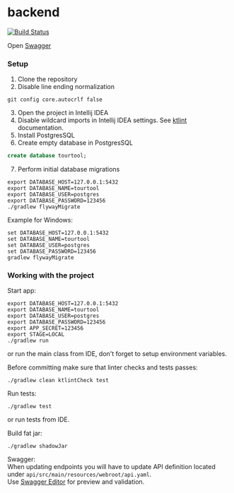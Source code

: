 # backend
[![Build Status](http://149.156.146.249:60001/jenkins/job/backend/job/master/badge/icon?style=flat-square)](http://149.156.146.249:60001/jenkins/job/backend/job/master/)

Open [Swagger](http://149.156.146.249:60001/api/swagger/index.html)

### Setup

1. Clone the repository
2. Disable line ending normalization
```
git config core.autocrlf false
```
3. Open the project in Intellij IDEA
4. Disable wildcard imports in Intellij IDEA settings. See [ktlint](https://github.com/pinterest/ktlint#option-3) documentation. 
5. Install PostgresSQL
6. Create empty database in PostgresSQL
```sql
create database tourtool;
```
7. Perform initial database migrations
```
export DATABASE_HOST=127.0.0.1:5432
export DATABASE_NAME=tourtool
export DATABASE_USER=postgres
export DATABASE_PASSWORD=123456
./gradlew flywayMigrate
```

Example for Windows:
```
set DATABASE_HOST=127.0.0.1:5432
set DATABASE_NAME=tourtool
set DATABASE_USER=postgres
set DATABASE_PASSWORD=123456
gradlew flywayMigrate
```

### Working with the project

Start app:
```
export DATABASE_HOST=127.0.0.1:5432
export DATABASE_NAME=tourtool
export DATABASE_USER=postgres
export DATABASE_PASSWORD=123456
export APP_SECRET=123456
export STAGE=LOCAL
./gradlew run
```
or run the main class from IDE, don't forget to setup environment variables.

Before committing make sure that linter checks and tests passes:
```
./gradlew clean ktlintCheck test
```

Run tests:
```
./gradlew test
```
or run tests from IDE.

Build fat jar:
```
./gradlew shadowJar
```

Swagger:  
When updating endpoints you will have to update API definition
located under `api/src/main/resources/webroot/api.yaml`.  
Use [Swagger Editor](https://editor.swagger.io/) for preview and validation.
